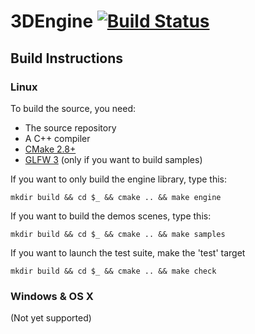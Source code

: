 # 3DEngine [![Build Status](https://travis-ci.com/AdrienNeveu/3DEngine.svg?token=AGcLYmG3qkhAiyxVFXyU&branch=master)](https://travis-ci.com/AdrienNeveu/3DEngine)



## Build Instructions


### Linux
To build the source, you need:

* The source repository
* A C++ compiler
* [CMake 2.8+](http://www.cmake.org/)
* [GLFW 3](http://www.glfw.org/) (only if you want to build samples)

If you want to only build the engine library, type this:

```shell
mkdir build && cd $_ && cmake .. && make engine
```

If you want to build the demos scenes, type this:

```shell
mkdir build && cd $_ && cmake .. && make samples
```

If you want to launch the test suite, make the 'test' target

```shell
mkdir build && cd $_ && cmake .. && make check
```

### Windows & OS X
(Not yet supported)

